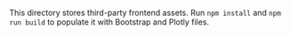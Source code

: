 This directory stores third-party frontend assets.
Run `npm install` and `npm run build` to populate it with Bootstrap and Plotly files.
